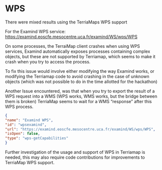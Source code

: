 
# WPS

There were mixed results using the TerriaMaps WPS support

For the Examind WPS service:
[<u>https://examind.eoscfe.mesocentre.uca.fr/examind/WS/wps/WPS</u>](https://examind.eoscfe.mesocentre.uca.fr/examind/WS/wps/WPS)

On some processes, the TerraiMap client crashes when using WPS services,
Examind automatically exposes processes containing complex objects, but
these are not supported by Terriamap, which seems to make it crash when
you try to access the process.

To fix this issue would involve either modifying the way Examind works,
or modifying the Terriamap code to avoid crashing in the case of unknown
objects (which was not possible to do in the time allotted for the
hackathon)

Another Issue encountered, was that when you try to export the result of
a WPS request into a WMS (WPS works, WMS works, but the bridge between
them is broken) TerriaMap seems to wait for a WMS “response” after this
WPS process.
```json
{
"name": "Examind WPS",
"id": "wpsexamind",
"url": "https://examind.eoscfe.mesocentre.uca.fr/examind/WS/wps/WPS",
"isOpen": false,
"type": "wps-getCapabilities"
}
```
Further investigation of the usage and support of WPS in Terriamap is
needed, this may also require code contributions for improvements to
TerriaMap WPS support.